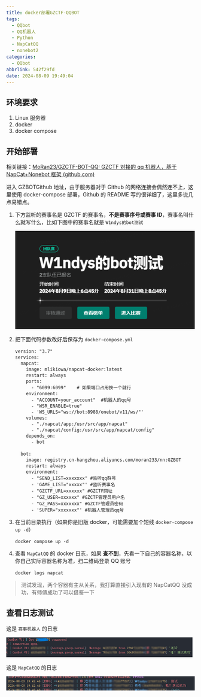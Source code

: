 ```yaml
---
title: docker部署GZCTF-QQBOT
tags:
  - QQbot
  - QQ机器人
  - Python
  - NapCatQQ
  - nonebot2
categories:
  - QQbot
abbrlink: 542f29fd
date: 2024-08-09 19:49:04
---
```


## 环境要求

1. Linux 服务器
2. docker
3. docker compose

## 开始部署

相关链接：[MoRan23/GZCTF-BOT-QQ: GZCTF 对接的 qq 机器人，基于 NapCat+Nonebot 框架 (github.com)](https://github.com/MoRan23/GZCTF-BOT-QQ)

进入 GZBOTGithub 地址，由于服务器对于 Github 的网络连接会偶然连不上，这里使用 docker-compose 部署，Github 的 README 写的很详细了，这里多说几点易错点。

1. 下方监听的赛事名是 GZCTF 的赛事名，**不是赛事序号或赛事 ID**，赛事名叫什么就写什么，比如下图中的赛事名就是 `W1ndys的bot测试`

   ![image-20240809195548593](./../images/QQbot/GZCTF-BOT/image-20240809195548593.png)

2. 把下面代码参数改好后保存为 `docker-compose.yml`

   ```
   version: "3.7"
   services:
     napcat:
       image: mlikiowa/napcat-docker:latest
       restart: always
       ports:
         - "6099:6099"    # 如果端口占用换一个就行
       environment:
         - "ACCOUNT=your_account"  #机器人的qq号
         - "WSR_ENABLE=true"
         - 'WS_URLS="ws://bot:8988/onebot/v11/ws/"'
       volumes:
         - "./napcat/app:/usr/src/app/napcat"
         - "./napcat/config:/usr/src/app/napcat/config"
       depends_on:
         - bot

     bot:
       image: registry.cn-hangzhou.aliyuncs.com/moran233/nn:GZBOT
       restart: always
       environment:
         - "SEND_LIST=xxxxxxx" #监听qq群号
         - 'GAME_LIST="xxxxx"' #监听赛事名
         - "GZCTF_URL=xxxxxx" #GZCTF网址
         - "GZ_USER=xxxxxx" #GZCTF管理员用户名
         - "GZ_PASS=xxxxxxx" #GZCTF管理员密码
         - 'SUPER="xxxxxxx"' #机器人管理员qq号
   ```

3. 在当前目录执行（如果你是旧版 docker，可能需要加个短线 `docker-compose up -d`）

   ```
   docker compose up -d
   ```

4. 查看 `NapCatQQ` 的 docker 日志，如果 **查不到**，先看一下自己的容器名称，以你自己实际容器名称为准，扫二维码登录 QQ 账号

   ```
   docker logs napcat
   ```


> 测试发现，两个容器有主从关系，我打算直接引入现有的 NapCatQQ 没成功，有师傅成功了可以借鉴一下

## 查看日志测试

这是 `赛事机器人` 的日志

![image-20240809204053173](./../images/QQbot/GZCTF-BOT/image-20240809204053173.png)

这是 `NapCatQQ` 的日志

![image-20240809204210787](./../images/QQbot/GZCTF-BOT/image-20240809204210787.png)
